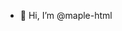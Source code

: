 - 👋 Hi, I’m @maple-html


<!---
maple-html/maple-html is a ✨ special ✨ repository because its `README.md` (this file) appears on your GitHub profile.
You can click the Preview link to take a look at your changes.
--->
